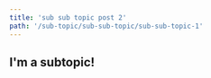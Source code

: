 ```yaml
---
title: 'sub sub topic post 2'
path: '/sub-topic/sub-sub-topic/sub-sub-topic-1'
---
```


## I'm a subtopic!
